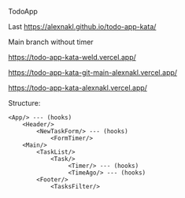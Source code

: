 TodoApp

Last https://alexnakl.github.io/todo-app-kata/


Main branch without timer

https://todo-app-kata-weld.vercel.app/

https://todo-app-kata-git-main-alexnakl.vercel.app/

https://todo-app-kata-alexnakl.vercel.app/

Structure:

    <App/> --- (hooks)
    	<Header/>
    		<NewTaskForm/> --- (hooks)
				<FormTimer/>
    	<Main/>
    		<TaskList/>
    			<Task/>
					 <Timer/> --- (hooks)
    				 <TimeAgo/> --- (hooks)
    		<Footer/>
    			<TasksFilter/>

